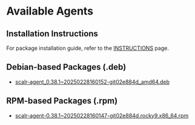 # Available Agents

## Installation Instructions

For package installation guide, refer to the [INSTRUCTIONS](INSTRUCTIONS.md) page.

## Debian-based Packages (.deb)

- [scalr-agent_0.38.1~20250228160152-git02e884d_amd64.deb](https://github.com/Scalr/downloads/raw/main/agents/deb/scalr-agent_0.38.1~20250228160152-git02e884d_amd64.deb?download=)

## RPM-based Packages (.rpm)

- [scalr-agent-0.38.1~20250228160147-git02e884d.rocky9.x86_64.rpm](https://github.com/Scalr/downloads/raw/main/agents/rpm/scalr-agent-0.38.1~20250228160147-git02e884d.rocky9.x86_64.rpm?download=)
